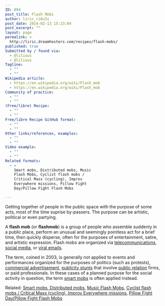 ```yaml
---
ID: 894
post_title: Flash Mobs
author: liric_ri6u3i
post_date: 2014-02-13 15:23:04
post_excerpt: ""
layout: page
permalink: >
  http://liric.dreamhosters.com/recipes/flash-mobs/
published: true
Submitted by / found via:
  - @lilious
  - @lilious
Tagline:
  - ""
  - ""
Wikipedia article:
  - https://en.wikipedia.org/wiki/Flash_mob
  - https://en.wikipedia.org/wiki/Flash_mob
Community of practice:
  - ""
  - ""
(Free/libre) Recipe:
  - ""
  - ""
Free/libre Recipe GitHub format:
  - ""
  - ""
Other links/references, examples:
  - ""
  - ""
Video example:
  - ""
  - ""
Related formats:
  - >
    Smart mobs, Distributed mobs, Music
    Flash Mobs, Cyclist flash mobs /
    Critical Mass (cycling), Improv
    Everywhere missions, Pillow Fight
    Day/Pillow Fight Flash Mobs

---
```

Getting together of people in the public space with the purpose of some acts, most of the time suprise by-passers. The purpose can be artistic, political or even partying.

A <b>flash mob</b> (or <b>flashmob</b>) is a group of people who assemble suddenly in a public place, perform an unusual and seemingly pointless act for a brief time, then quickly disperse, often for the purposes of entertainment, satire, and artistic expression. Flash mobs are organized via <a title="Telecommunication" href="https://en.wikipedia.org/wiki/Telecommunication">telecommunications</a>, <a title="Social media" href="https://en.wikipedia.org/wiki/Social_media">social media</a>, or <a title="Viral email" href="https://en.wikipedia.org/wiki/Viral_email">viral emails</a>.

The term, coined in 2003, is generally not applied to events and performances organized for the purposes of politics (such as protests), <a class="mw-redirect" title="Commercial advertisement" href="https://en.wikipedia.org/wiki/Commercial_advertisement">commercial advertisement</a>, <a class="mw-redirect" title="Publicity stunts" href="https://en.wikipedia.org/wiki/Publicity_stunts">publicity stunts</a> that involve <a class="mw-redirect" title="Public relation" href="https://en.wikipedia.org/wiki/Public_relation">public relation</a> firms, or paid professionals. In these cases of a planned purpose for the social activity in question, the term <a title="Smart Mob" href="http://www.co-creative-recipes.cc/recipes/smart-mob/">smart mobs</a> is often applied instead.

Related: <a title="Smart Mob" href="http://www.co-creative-recipes.cc/recipes/smart-mob/">Smart mobs, </a><a href="http://www.co-creative-recipes.cc/recipes/distributed-mobs/">Distributed mobs</a>, <a title="Music Flash Mob" href="http://www.co-creative-recipes.cc/recipes/music-flash-mob/">Music Flash Mobs</a>, <a href="http://www.co-creative-recipes.cc/recipes/cyclist-flash-mobs-critical-mass-cycling/">Cyclist flash mobs / Critical Mass (cycling), </a><a title="Improv Everywhere Missions" href="http://www.co-creative-recipes.cc/recipes/improv-everywhere-missions/">Improv Everywhere missions</a>, <a title="Pillow Fight Day" href="http://www.co-creative-recipes.cc/recipes/pillow-fight-day/">Pillow Fight Day/Pillow Fight Flash Mobs</a>

&nbsp;
